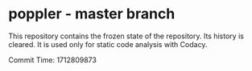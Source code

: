 # poppler - master branch

This repository contains the frozen state of the repository.
Its history is cleared. It is used only for static code
analysis with Codacy.

Commit Time: 1712809873